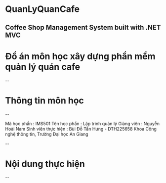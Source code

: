 # QuanLyQuanCafe
Coffee Shop Management System built with .NET MVC
--

# Đồ án môn học xây dựng phần mềm quản lý quán cafe

--

# Thông tin môn học

--

Mã học phần : IMS501
Tên học phần : Lập trình quản lý
Giảng viên : Nguyễn Hoài Nam
Sinh viên thực hiện : Bùi Đỗ Tấn Hưng - DTH225658
Khoa Công nghệ thông tin, Trường Đại học An Giang

--

# Nội dung thực hiện

--


